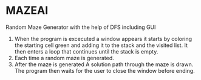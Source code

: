 # MAZEAI
Random Maze Generator with the help of DFS including GUI
1) When the program is excecuted a window appears it starts by coloring the starting cell green and adding it to the stack and the visited list. It then enters a loop that continues until the stack is empty.
2) Each time a random maze is generated.
3) After the maze is generated A solution path through the maze is drawn. The program then waits for the user to close the window before ending.




